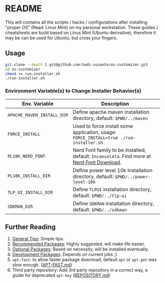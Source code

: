 # README

This will contains all the scripts / hacks / configurations after installing "proper OS" (Read: Linux Mint) on my personal workstation.
These guides / cheatsheets are build based on Linux Mint (Ubuntu derivative), therefore it may be can be used for Ubuntu, but cross your fingers.

## Usage

```sh
git clone --depth 1 git@github.com:hadi-susanto/os-customizer.git
cd os-customizer
chmod +x run-installer.sh
./run-installer.sh
```

### Environment Variable(s) to Change Installer Behavior(s)

| Env. Variable              | Description                                                                                                                            |
| -------------------------- | -------------------------------------------------------------------------------------------------------------------------------------- |
| `APACHE_MAVEN_INSTALL_DIR` | Define apache maven installation directory, default: `$PWD/../maven`                                                                   |
| `FORCE_INSTALL`            | Used to force install some application, usage: `FORCE_INSTALL=true ./run-installer.sh`                                                 |
| `PL10K_NERD_FONT`          | Nerd Font family to be installed, default: `Inconsolata`. Find more at [Nerd Font Download](https://www.nerdfonts.com/font-downloads). |
| `PL10K_INSTALL_DIR`        | Define power level 10k installation directory, default: `$PWD/../power-level-10k`                                                      |
| `TLP_UI_INSTALL_DIR      ` | Define `TLPUI` installation directory, default: `$PWD/../tlp-ui`                                                                       |
| `SDKMAN_DIR`               | Define `SDKMAN` installation directory, default: `$PWD/../sdkman`                                                                      |

## Further Reading

1. [General Tips](cheatsheet/TIPS.md): Simple tips.
2. [Recommended Packages](cheatsheet/RECOMMENDED.md): Highly suggested, will make life easier.
3. [Optional Packages](cheatsheet/OPTIONAL.md): Based on necessity, will be installed eventually.
4. [Development Packages](cheatsheet/DEVELOPMENT.md): Depends on current jobs ;).
5. `apt-fast`: to allow faster package download, default `apt` or `apt-get` was slow enough. ([APT-FAST.md](APT-FAST.md))
6. Third party repository: Add 3rd party repository in a correct way, a guide for deprecated `apt-key` ([REPOSITORY.md](REPOSITORY.md))

